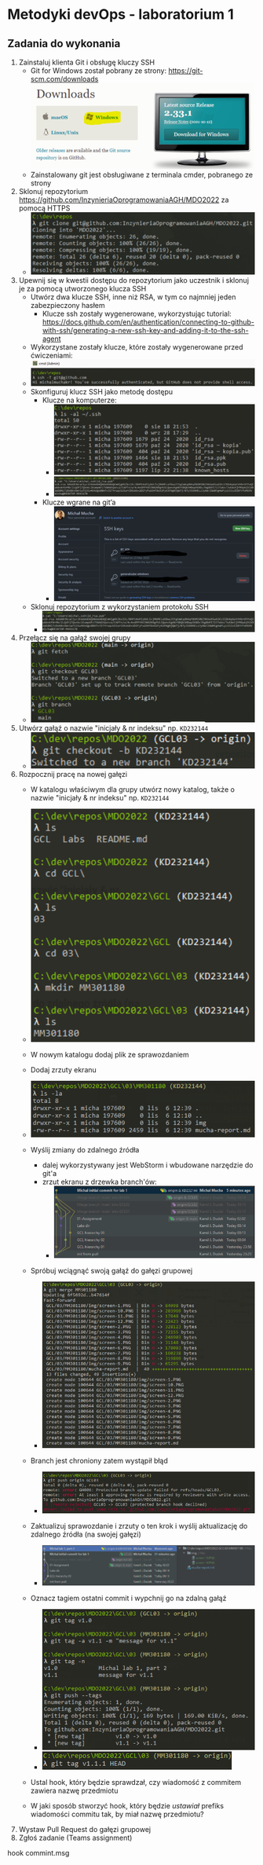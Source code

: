 # Metodyki devOps - laboratorium 1

## Zadania do wykonania

1. Zainstaluj klienta Git i obsługę kluczy SSH
   - Git for Windows został pobrany ze strony: https://git-scm.com/downloads
   ![App Screenshot](.\img\screen-1.PNG)
   - Zainstalowany git jest obsługiwane z terminala cmder, pobranego ze strony
2. Sklonuj repozytorium https://github.com/InzynieriaOprogramowaniaAGH/MDO2022 za pomocą HTTPS
   - ![App Screenshot](.\img\screen-2.PNG)
3. Upewnij się w kwestii dostępu do repozytorium jako uczestnik i sklonuj je za pomocą utworzonego klucza SSH
    - Utwórz dwa klucze SSH, inne niż RSA, w tym co najmniej jeden zabezpieczony hasłem
      - Klucze ssh zostały wygenerowane, wykorzystując tutorial:
      https://docs.github.com/en/authentication/connecting-to-github-with-ssh/generating-a-new-ssh-key-and-adding-it-to-the-ssh-agent
    - Wykorzystane zostały klucze, które zostały wygenerowane przed ćwiczeniami:
    - ![App Screenshot](.\img\screen-3.PNG)
    - Skonfiguruj klucz SSH jako metodę dostępu
      - Klucze na komputerze:
        - ![App Screenshot](.\img\screen-4.PNG)
        - ![App Screenshot](.\img\screen-5.PNG)
      - Klucze wgrane na git’a
         - ![App Screenshot](.\img\screen-6.PNG)
    - Sklonuj repozytorium z wykorzystaniem protokołu SSH
       - ![App Screenshot](.\img\screen-7.PNG)
4. Przełącz się na gałąź swojej grupy
   - ![App Screenshot](.\img\screen-8.PNG)
5. Utwórz gałąź o nazwie "inicjały & nr indeksu" np. ```KD232144```
   - ![App Screenshot](.\img\screen-9.PNG)
6. Rozpocznij pracę na nowej gałęzi
    - W katalogu właściwym dla grupy utwórz nowy katalog, także o nazwie "inicjały & nr indeksu" np. ```KD232144```
    - ![App Screenshot](.\img\screen-10.PNG)
    - W nowym katalogu dodaj plik ze sprawozdaniem
    - Dodaj zrzuty ekranu
    - ![App Screenshot](.\img\screen-11.PNG)
    - Wyślij zmiany do zdalnego źródła
      - dalej wykorzystywany jest WebStorm i wbudowane narzędzie do git'a
      - zrzut ekranu z drzewka branch'ów:
        - ![App Screenshot](.\img\screen-12.PNG)
      
    - Spróbuj wciągnąć swoją gałąź do gałęzi grupowej
      - ![App Screenshot](.\img\screen-13.PNG)
    - Branch jest chroniony zatem wystąpił błąd
       - ![App Screenshot](.\img\screen-14.PNG)
    - Zaktualizuj sprawozdanie i zrzuty o ten krok i wyślij aktualizację do zdalnego źródła (na swojej gałęzi)
       - ![App Screenshot](.\img\screen-15.PNG)
    - Oznacz tagiem ostatni commit i wypchnij go na zdalną gałąź
       - ![App Screenshot](.\img\screen-16.PNG)
       - ![App Screenshot](.\img\screen-17.PNG)
    - Ustal hook, który będzie sprawdzał, czy wiadomość z commitem zawiera nazwę przedmiotu
    - W jaki sposób stworzyć hook, który będzie *ustawiał* prefiks wiadomości commitu tak, by miał nazwę przedmiotu?
7. Wystaw Pull Request do gałęzi grupowej
8. Zgłoś zadanie (Teams assignment)

hook
commint.msg
